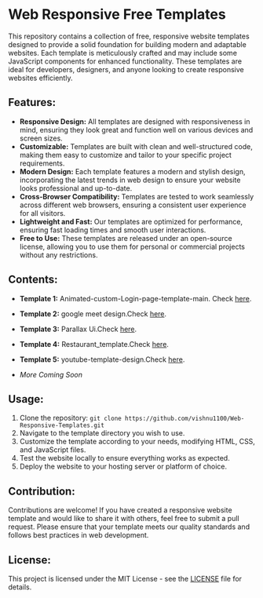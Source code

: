 # Web Responsive Free Templates

This repository contains a collection of free, responsive website templates designed to provide a solid foundation for building modern and adaptable websites. Each template is meticulously crafted  and may include some JavaScript components for enhanced functionality. These templates are ideal for developers, designers, and anyone looking to create responsive websites efficiently.

## Features:

- **Responsive Design:** All templates are designed with responsiveness in mind, ensuring they look great and function well on various devices and screen sizes.
- **Customizable:** Templates are built with clean and well-structured code, making them easy to customize and tailor to your specific project requirements.
- **Modern Design:** Each template features a modern and stylish design, incorporating the latest trends in web design to ensure your website looks professional and up-to-date.
- **Cross-Browser Compatibility:** Templates are tested to work seamlessly across different web browsers, ensuring a consistent user experience for all visitors.
- **Lightweight and Fast:** Our templates are optimized for performance, ensuring fast loading times and smooth user interactions.
- **Free to Use:** These templates are released under an open-source license, allowing you to use them for personal or commercial projects without any restrictions.



## Contents:

- **Template 1:** Animated-custom-Login-page-template-main.  Check [here](https://vishnu1100.github.io/Free-Flixx-2.0/).
- **Template 2:** google meet design.Check [here](https://vishnu1100.github.io/Free-Flixx-2.0/).
- **Template 3:** Parallax Ui.Check [here](https://vishnu1100.github.io/Free-Flixx-2.0/).
- **Template 4:** Restaurant_template.Check [here](https://vishnu1100.github.io/Free-Flixx-2.0/).
- **Template 5:** youtube-template-design.Check [here](https://vishnu1100.github.io/Free-Flixx-2.0/).

- *More Coming Soon*





## Usage:

1. Clone the repository: `git clone https://github.com/vishnu1100/Web-Responsive-Templates.git`
2. Navigate to the template directory you wish to use.
3. Customize the template according to your needs, modifying HTML, CSS, and JavaScript files.
4. Test the website locally to ensure everything works as expected.
5. Deploy the website to your hosting server or platform of choice.

## Contribution:

Contributions are welcome! If you have created a responsive website template and would like to share it with others, feel free to submit a pull request. Please ensure that your template meets our quality standards and follows best practices in web development.

## License:

This project is licensed under the MIT License - see the [LICENSE](LICENSE) file for details.
